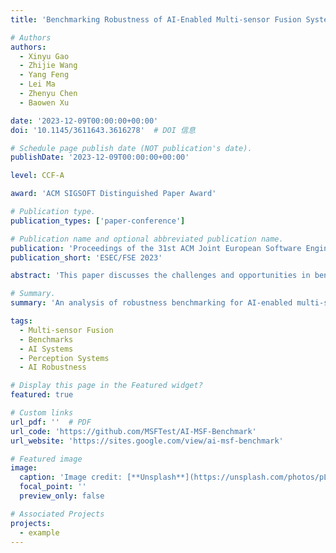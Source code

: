 ```yaml
---
title: 'Benchmarking Robustness of AI-Enabled Multi-sensor Fusion Systems: Challenges and Opportunities'

# Authors
authors:
  - Xinyu Gao
  - Zhijie Wang
  - Yang Feng
  - Lei Ma
  - Zhenyu Chen
  - Baowen Xu

date: '2023-12-09T00:00:00+00:00'
doi: '10.1145/3611643.3616278'  # DOI 信息

# Schedule page publish date (NOT publication's date).
publishDate: '2023-12-09T00:00:00+00:00'  

level: CCF-A

award: 'ACM SIGSOFT Distinguished Paper Award'

# Publication type.
publication_types: ['paper-conference']

# Publication name and optional abbreviated publication name.
publication: 'Proceedings of the 31st ACM Joint European Software Engineering Conference and Symposium on the Foundations of Software Engineering'
publication_short: 'ESEC/FSE 2023'

abstract: 'This paper discusses the challenges and opportunities in benchmarking the robustness of AI-enabled multi-sensor fusion systems, highlighting key issues and solutions in ensuring reliable performance.'

# Summary.
summary: 'An analysis of robustness benchmarking for AI-enabled multi-sensor fusion systems, addressing key challenges and opportunities.'

tags:
  - Multi-sensor Fusion
  - Benchmarks
  - AI Systems 
  - Perception Systems
  - AI Robustness

# Display this page in the Featured widget?
featured: true

# Custom links
url_pdf: ''  # PDF
url_code: 'https://github.com/MSFTest/AI-MSF-Benchmark'
url_website: 'https://sites.google.com/view/ai-msf-benchmark'

# Featured image
image:
  caption: 'Image credit: [**Unsplash**](https://unsplash.com/photos/pLCdAaMFLTE)'
  focal_point: ''
  preview_only: false

# Associated Projects
projects:
  - example
---
```

